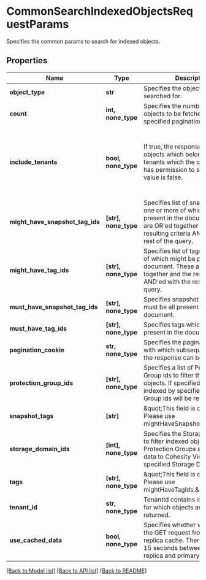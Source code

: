 # CommonSearchIndexedObjectsRequestParams

Specifies the common params to search for indexed objects.

## Properties
Name | Type | Description | Notes
------------ | ------------- | ------------- | -------------
**object_type** | **str** | Specifies the object type to be searched for. | 
**count** | **int, none_type** | Specifies the number of indexed objects to be fetched for the specified pagination cookie. | [optional] 
**include_tenants** | **bool, none_type** | If true, the response will include objects which belongs to all tenants which the current user has permission to see. Default value is false. | [optional]  if omitted the server will use the default value of False
**might_have_snapshot_tag_ids** | **[str], none_type** | Specifies list of snapshot tags, one or more of which might be present in the document. These are OR&#39;ed together and the resulting criteria AND&#39;ed with the rest of the query. | [optional] 
**might_have_tag_ids** | **[str], none_type** | Specifies list of tags, one or more of which might be present in the document. These are OR&#39;ed together and the resulting criteria AND&#39;ed with the rest of the query. | [optional] 
**must_have_snapshot_tag_ids** | **[str], none_type** | Specifies snapshot tags which must be all present in the document. | [optional] 
**must_have_tag_ids** | **[str], none_type** | Specifies tags which must be all present in the document. | [optional] 
**pagination_cookie** | **str, none_type** | Specifies the pagination cookie with which subsequent parts of the response can be fetched. | [optional] 
**protection_group_ids** | **[str], none_type** | Specifies a list of Protection Group ids to filter the indexed objects. If specified, the objects indexed by specified Protection Group ids will be returned. | [optional] 
**snapshot_tags** | **[str]** | \&quot;This field is deprecated. Please use mightHaveSnapshotTagIds.\&quot; | [optional] 
**storage_domain_ids** | **[int], none_type** | Specifies the Storage Domain ids to filter indexed objects for which Protection Groups are writing data to Cohesity Views on the specified Storage Domains. | [optional] 
**tags** | **[str], none_type** | \&quot;This field is deprecated. Please use mightHaveTagIds.\&quot; | [optional] 
**tenant_id** | **str, none_type** | TenantId contains id of the tenant for which objects are to be returned. | [optional] 
**use_cached_data** | **bool, none_type** | Specifies whether we can serve the GET request from the read replica cache. There is a lag of 15 seconds between the read replica and primary data source. | [optional] 

[[Back to Model list]](../README.md#documentation-for-models) [[Back to API list]](../README.md#documentation-for-api-endpoints) [[Back to README]](../README.md)


